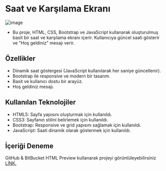 # Saat ve Karşılama Ekranı
![image](https://github.com/user-attachments/assets/d42053ac-668e-4686-b613-2b872ae6b011)


* Bu proje, HTML, CSS, Bootstrap ve JavaScript kullanarak oluşturulmuş basit bir saat ve karşılama ekranı içerir. Kullanıcıya güncel saati gösterir ve "Hoş geldiniz" mesajı verir.

## Özellikler

- Dinamik saat göstergesi (JavaScript kullanılarak her saniye güncellenir).
- Bootstrap ile responsive ve modern bir tasarım.
- Basit ve kullanıcı dostu bir arayüz.
- Hoş geldiniz mesajı.

## Kullanılan Teknolojiler

- HTML5: Sayfa yapısını oluşturmak için kullanıldı.
- CSS3: Sayfanın stilini belirlemek için kullanıldı.
- Bootstrap: Responsive ve grid yapısını sağlamak için kullanıldı.
- JavaScript: Saati dinamik olarak göstermek için kullanıldı.

## İçeriği Deneme
GitHub & BitBucket HTML Preview kullanarak projeyi görüntüleyebilirsiniz
[LİNK.](https://htmlpreview.github.io/?https://github.com/demirfirat/patika-ders-icerik/blob/main/week5/javascriptclock/index.html)
